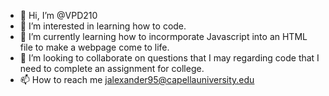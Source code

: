 - 👋 Hi, I’m @VPD210
- 👀 I’m interested in learning how to code.
- 🌱 I’m currently learning how to incormporate Javascript into an HTML file to make a webpage come to life.
- 💞️ I’m looking to collaborate on questions that I may regarding code that I need to complete an assignment for college.
- 📫 How to reach me jalexander95@capellauniversity.edu

<!---
VPD210/VPD210 is a ✨ special ✨ repository because its `README.md` (this file) appears on your GitHub profile.
You can click the Preview link to take a look at your changes.
--->
